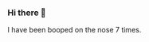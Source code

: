 ### Hi there 👋



I have been booped on the nose <!-- boop-counter -->7<!-- /boop-counter --> times. 
